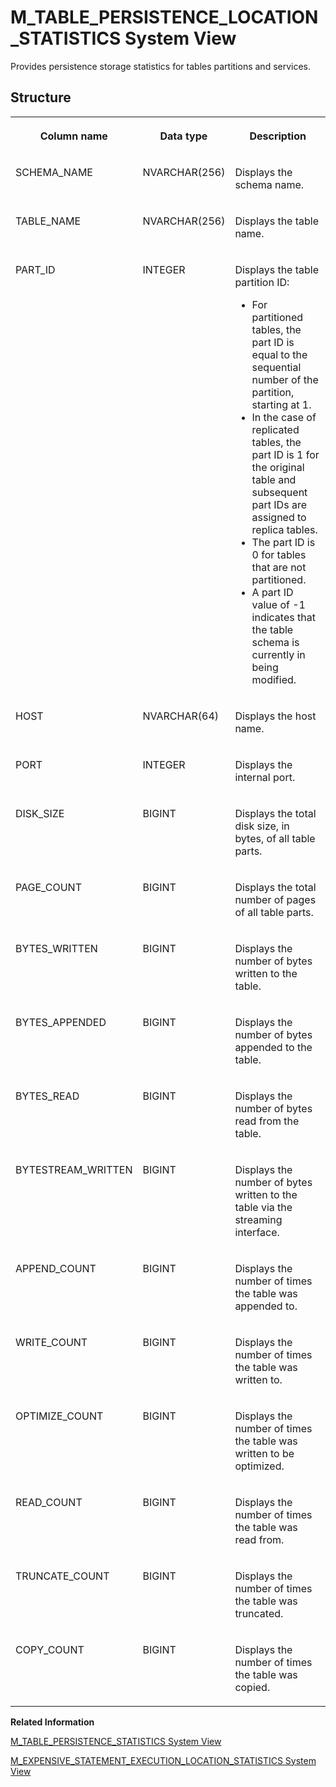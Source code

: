 <!-- loio2d7c6952032940b8ae06bb60766094cf -->

# M\_TABLE\_PERSISTENCE\_LOCATION\_STATISTICS System View

Provides persistence storage statistics for tables partitions and services.



## Structure


<table>
<tr>
<th valign="top">

Column name

</th>
<th valign="top">

Data type

</th>
<th valign="top">

Description

</th>
</tr>
<tr>
<td valign="top">

SCHEMA\_NAME

</td>
<td valign="top">

NVARCHAR\(256\)

</td>
<td valign="top">

Displays the schema name.

</td>
</tr>
<tr>
<td valign="top">

TABLE\_NAME

</td>
<td valign="top">

NVARCHAR\(256\)

</td>
<td valign="top">

Displays the table name.

</td>
</tr>
<tr>
<td valign="top">

PART\_ID

</td>
<td valign="top">

INTEGER

</td>
<td valign="top">

Displays the table partition ID:

-   For partitioned tables, the part ID is equal to the sequential number of the partition, starting at 1.
-   In the case of replicated tables, the part ID is 1 for the original table and subsequent part IDs are assigned to replica tables.
-   The part ID is 0 for tables that are not partitioned.
-   A part ID value of -1 indicates that the table schema is currently in being modified.



</td>
</tr>
<tr>
<td valign="top">

HOST

</td>
<td valign="top">

NVARCHAR\(64\)

</td>
<td valign="top">

Displays the host name.

</td>
</tr>
<tr>
<td valign="top">

PORT

</td>
<td valign="top">

INTEGER

</td>
<td valign="top">

Displays the internal port.

</td>
</tr>
<tr>
<td valign="top">

DISK\_SIZE

</td>
<td valign="top">

BIGINT

</td>
<td valign="top">

Displays the total disk size, in bytes, of all table parts.

</td>
</tr>
<tr>
<td valign="top">

PAGE\_COUNT

</td>
<td valign="top">

BIGINT

</td>
<td valign="top">

Displays the total number of pages of all table parts.

</td>
</tr>
<tr>
<td valign="top">

BYTES\_WRITTEN

</td>
<td valign="top">

BIGINT

</td>
<td valign="top">

Displays the number of bytes written to the table.

</td>
</tr>
<tr>
<td valign="top">

BYTES\_APPENDED

</td>
<td valign="top">

BIGINT

</td>
<td valign="top">

Displays the number of bytes appended to the table.

</td>
</tr>
<tr>
<td valign="top">

BYTES\_READ

</td>
<td valign="top">

BIGINT

</td>
<td valign="top">

Displays the number of bytes read from the table.

</td>
</tr>
<tr>
<td valign="top">

BYTESTREAM\_WRITTEN

</td>
<td valign="top">

BIGINT

</td>
<td valign="top">

Displays the number of bytes written to the table via the streaming interface.

</td>
</tr>
<tr>
<td valign="top">

APPEND\_COUNT

</td>
<td valign="top">

BIGINT

</td>
<td valign="top">

Displays the number of times the table was appended to.

</td>
</tr>
<tr>
<td valign="top">

WRITE\_COUNT

</td>
<td valign="top">

BIGINT

</td>
<td valign="top">

Displays the number of times the table was written to.

</td>
</tr>
<tr>
<td valign="top">

OPTIMIZE\_COUNT

</td>
<td valign="top">

BIGINT

</td>
<td valign="top">

Displays the number of times the table was written to be optimized.

</td>
</tr>
<tr>
<td valign="top">

READ\_COUNT

</td>
<td valign="top">

BIGINT

</td>
<td valign="top">

Displays the number of times the table was read from.

</td>
</tr>
<tr>
<td valign="top">

TRUNCATE\_COUNT

</td>
<td valign="top">

BIGINT

</td>
<td valign="top">

Displays the number of times the table was truncated.

</td>
</tr>
<tr>
<td valign="top">

COPY\_COUNT

</td>
<td valign="top">

BIGINT

</td>
<td valign="top">

Displays the number of times the table was copied.

</td>
</tr>
</table>

**Related Information**  


[M\_TABLE\_PERSISTENCE\_STATISTICS System View](m-table-persistence-statistics-system-view-20c6fa5.md "Provides persistence summary statistics for tables.")

[M\_EXPENSIVE\_STATEMENT\_EXECUTION\_LOCATION\_STATISTICS System View](m-expensive-statement-execution-location-statistics-system-view-80c32e9.md "Provides location statistics for expensive statements.")

